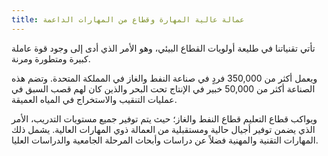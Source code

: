 ```yaml
---
title: عمالة عالية المهارة وقطاع من المهارات الداعمة
---
```

تأتي تقنياتنا في طليعة أولويات القطاع البيئي، وهو الأمر الذي أدى إلى وجود قوة عاملة كبيرة ومتطورة ومرنة.

ويعمل أكثر من 350,000 فردٍ في صناعة النفط والغاز في المملكة المتحدة. وتضم هذه الصناعة أكثر من 50,000 خبير في الإنتاج تحت البحر والذين كان لهم قصب السبق في عمليات التنقيب والاستخراج في المياه العميقة.

ويواكب قطاع التعليم قطاع النفط والغاز؛ حيث يتم توفير جميع مستويات التدريب، الأمر الذي يضمن توفير أجيال حالية ومستقبلية من العمالة ذوي المهارات العالية. يشمل ذلك المهارات التقنية والمهنية فضلاً عن دراسات وأبحاث المرحلة الجامعية والدراسات العليا.
